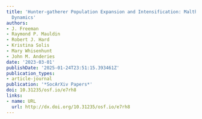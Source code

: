 ```yaml
---
title: 'Hunter-gatherer Population Expansion and Intensification: Malthusian and Boserupian
  Dynamics'
authors:
- J. Freeman
- Raymond P. Mauldin
- Robert J. Hard
- Kristina Solis
- Mary Whisenhunt
- John M. Anderies
date: '2023-03-01'
publishDate: '2025-01-24T23:51:15.393461Z'
publication_types:
- article-journal
publication: '*SocArXiv Papers*'
doi: 10.31235/osf.io/e7rh8
links:
- name: URL
  url: http://dx.doi.org/10.31235/osf.io/e7rh8
---
```

